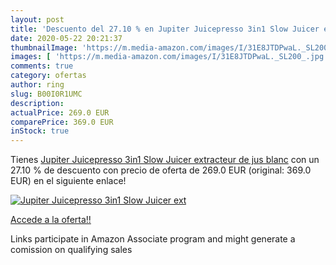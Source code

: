 ```yaml
---
layout: post
title: 'Descuento del 27.10 % en Jupiter Juicepresso 3in1 Slow Juicer ext'
date: 2020-05-22 20:21:37
thumbnailImage: 'https://m.media-amazon.com/images/I/31E8JTDPwaL._SL200_.jpg'
images: [ 'https://m.media-amazon.com/images/I/31E8JTDPwaL._SL200_.jpg' ]
comments: true
category: ofertas
author: ring
slug: B00I0R1UMC
description:
actualPrice: 269.0 EUR
comparePrice: 369.0 EUR
inStock: true
---
```


Tienes [Jupiter Juicepresso 3in1 Slow Juicer extracteur de jus blanc](https://www.amazon.fr/dp/B00I0R1UMC/?tag=tolees0d-21) con un 27.10 % de descuento con precio de oferta de 269.0 EUR (original: 369.0 EUR) en el siguiente enlace!

[![Jupiter Juicepresso 3in1 Slow Juicer ext](https://m.media-amazon.com/images/I/31E8JTDPwaL._SL200_.jpg)](https://www.amazon.fr/dp/B00I0R1UMC/?tag=tolees0d-21)

[Accede a la oferta!!](https://www.amazon.fr/dp/B00I0R1UMC/?tag=tolees0d-21)

Links participate in Amazon Associate program and might generate a comission on qualifying sales


